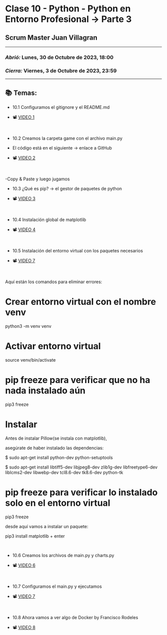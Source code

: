 # Clase 10 - Python - Python en Entorno Profesional -> Parte 3
## Scrum Master Juan Villagran

---

### *Abrió:* Lunes, 30 de Octubre de 2023, 18:00
### *Cierra:* Viernes, 3 de Octubre de 2023, 23:59

---

## 📚 Temas:

- 10.1 Configuramos el gitignore y el README.md

- 📽 [VIDEO 1](https://drive.google.com/file/d/1p0Ci0SUpE11CKqD1QpE086ElnCuRFA4k/view)

<br>

- 10.2 Creamos la carpeta game con el archivo main.py
- El código está en el siguiente ->  enlace a GitHub

- 📽 [VIDEO 2](https://drive.google.com/file/d/1V4ijs41VUMjNmINEPBoGGEGVw73kWF_h/view)

<br>

-Copy & Paste y luego jugamos
- 10.3 ¿Qué es pip? -> el gestor de paquetes de python

- 📽 [VIDEO 3](https://drive.google.com/file/d/1BMdd3Rkb8R4gE_xis3ZxE9oFCARVOpHf/view)

<br>

- 10.4 Instalación global de matplotlib

- 📽 [VIDEO 4](https://drive.google.com/file/d/11LY0NUlv68h6Z6bOeTg6PyKofPXeZT3D/view)

<br>

- 10.5 Instalación del entorno virtual con los paquetes necesarios

- 📽 [VIDEO 7](https://drive.google.com/file/d/1auNQ0UAtsyp5ZdkMP-PHLE_1tV6zwa4u/view)

<br>

Aquí están los comandos para eliminar errores:

# Crear entorno virtual con el nombre venv

python3 -m venv venv

# Activar entorno virtual

source venv/bin/activate

# pip freeze para verificar que no ha nada instalado aún

pip3 freeze

# Instalar 

Antes de instalar Pillow(se instala con matplotlib), 

asegúrate de haber instalado las dependencias:

$ sudo apt-get install python-dev python-setuptools

$ sudo apt-get install libtiff5-dev libjpeg8-dev zlib1g-dev libfreetype6-dev liblcms2-dev libwebp-dev tcl8.6-dev tk8.6-dev python-tk

# pip freeze para verificar lo instalado solo en el entorno virtual

pip3 freeze

desde aquí vamos a instalar un paquete:


pip3 install matplotlib + enter

<br>

- 10.6 Creamos los archivos de main.py y charts.py

- 📽 [VIDEO 6](https://drive.google.com/file/d/1Ltph0OPtaxYqyziHCANjD8_qdaQN7W37/view)

<br>

- 10.7 Configuramos el main.py y ejecutamos

- 📽 [VIDEO 7](https://drive.google.com/file/d/1iKidTdTCKgcNEi-IkYK4ubW4mNAaQdgR/view)

<br>

- 10.8 Ahora vamos a ver algo de Docker by Francisco Rodeles

- 📽 [VIDEO 8](https://drive.google.com/file/d/1_jFsXYHzZympZ1dLWhqyGEAaauRQzIjq/view)

<br>
